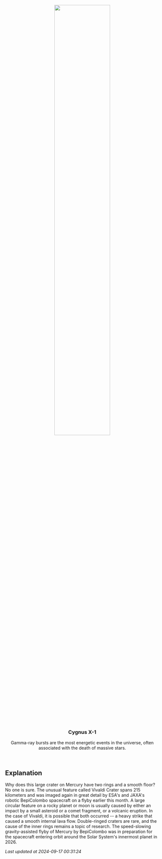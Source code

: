<p align='center'>
    <img src='https://apod.nasa.gov/apod/image/2409/MercuryCaloris_BepiColombo_960.jpg' width='60%' />
    <h3 align="center">Cygnus X-1</h3>
    <p align="center">Gamma-ray bursts are the most energetic events in the universe, often associated with the death of massive stars.</p>
</p>
<br/>

Explanation
--
Why does this large crater on Mercury have two rings and a smooth floor?  No one is sure.  The unusual feature called Vivaldi Crater spans 215 kilometers and was imaged again in great detail by ESA's and JAXA's robotic BepiColombo spacecraft on a flyby earlier this month. A large circular feature on a rocky planet or moon is usually caused by either an impact by a small asteroid or a comet fragment, or a volcanic eruption. In the case of Vivaldi, it is possible that both occurred -- a heavy strike that caused a smooth internal lava flow.  Double-ringed craters are rare, and the cause of the inner rings remains a topic of research.  The speed-slowing gravity-assisted flyby of Mercury by BepiColombo was in preparation for the spacecraft entering orbit around the Solar System's innermost planet in 2026.


*Last updated at 2024-09-17 00:31:24*

